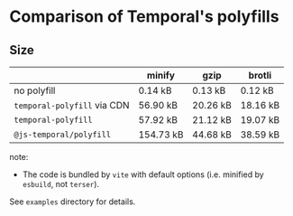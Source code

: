 # Comparison of Temporal's polyfills

## Size

|                             |    minify |     gzip |    brotli |
|-----------------------------|-----------|----------|-----------|
| no polyfill                 |   0.14 kB |  0.13 kB |   0.12 kB |
| `temporal-polyfill` via CDN |  56.90 kB | 20.26 kB |  18.16 kB |
| `temporal-polyfill`         |  57.92 kB | 21.12 kB |  19.07 kB |
| `@js-temporal/polyfill`     | 154.73 kB | 44.68 kB |  38.59 kB |

note:

* The code is bundled by `vite` with default options (i.e. minified by `esbuild`, not `terser`).

See `examples` directory for details.
